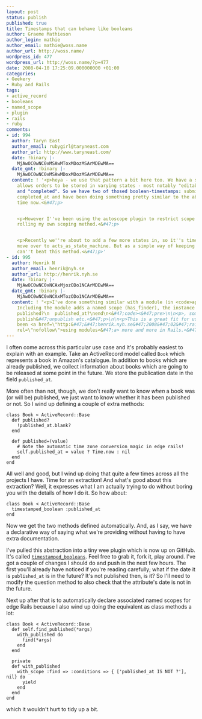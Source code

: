 ```yaml
---
layout: post
status: publish
published: true
title: Timestamps that can behave like booleans
author: Graeme Mathieson
author_login: mathie
author_email: mathie@woss.name
author_url: http://woss.name/
wordpress_id: 477
wordpress_url: http://woss.name/?p=477
date: 2008-04-10 17:25:09.000000000 +01:00
categories:
- Geekery
- Ruby and Rails
tags:
- active_record
- booleans
- named_scope
- plugin
- rails
- ruby
comments:
- id: 994
  author: Taryn East
  author_email: rubygirl@taryneast.com
  author_url: http://www.taryneast.com/
  date: !binary |-
    MjAwOC0wNC0xMSAwMToxMDozMSArMDEwMA==
  date_gmt: !binary |-
    MjAwOC0wNC0xMSAwMDoxMDozMSArMDEwMA==
  content: ! '<p>heya - we use that pattern a bit here too. We have a system that
    allows orders to be stored in varying states - most notably "editable", "submitted"
    and "completed". So we have two of thosed boolean-timestamps: submitted_at and
    completed_at and have been doing something pretty similar to the above for some
    time now.<&#47;p>


    <p>However I''ve been using the autoscope plugin to restrict scope rather than
    rolling my own scoping method.<&#47;p>


    <p>Recently we''re about to add a few more states in, so it''s time for us to
    move over to acts_as_state_machine. But as a simple way of keeping state - you
    can''t beat this method.<&#47;p>'
- id: 995
  author: Henrik N
  author_email: henrik@nyh.se
  author_url: http://henrik.nyh.se
  date: !binary |-
    MjAwOC0wNC0xNCAxMjozODo1NCArMDEwMA==
  date_gmt: !binary |-
    MjAwOC0wNC0xNCAxMTozODo1NCArMDEwMA==
  content: ! "<p>I've done something similar with a module (in <code>app&#47;models&#47;shared&#47;publishable_model.rb<&#47;code>).
    Including the module adds a named scope (has_finder), the instance method<&#47;p>\n\n<pre><code>\ndef
    published?\n  published_at?\nend\n<&#47;code><&#47;pre>\n\n<p>, some methods to
    publish&#47;unpublish etc.<&#47;p>\n\n<p>This is a great fit for us.<&#47;p>\n\n<p>I've
    been <a href=\"http:&#47;&#47;henrik.nyh.se&#47;2008&#47;02&#47;rails-model-extensions\"
    rel=\"nofollow\">using modules<&#47;a> more and more in Rails.<&#47;p>"
---
```

I often come across this particular use case and it's probably easiest to
explain with an example. Take an ActiveRecord model called `Book` which
represents a book in Amazon's catalogue. In addition to books which are
already published, we collect information about books which are going to be
released at some point in the future. We store the publication date in the
field `published_at`.

More often than not, though, we don't really want to know *when* a book was
(or will be) published, we just want to know whether it has been published or
not.  So I wind up defining a couple of extra methods:

    class Book < ActiveRecord::Base
      def published?
        !published_at.blank?
      end

      def published=(value)
        # Note the automatic time zone conversion magic in edge rails!
        self.published_at = value ? Time.now : nil
      end
    end

All well and good, but I wind up doing that quite a few times across all the
projects I have. Time for an extraction! And what's good about this
extraction? Well, it expresses what I am actually trying to do without boring
you with the details of how I do it.  So how about:

    class Book < ActiveRecord::Base
      timestamped_boolean :published_at
    end

Now we get the two methods defined automatically. And, as I say, we have a
declarative way of saying what we're providing without having to have extra
documentation.

I've pulled this abstraction into a tiny wee plugin which is now up on GitHub.
It's called
[`timestamped_booleans`](http:&#47;&#47;github.com&#47;rubaidh&#47;timestamped_booleans). Feel
free to grab it, fork it, play around. I've got a couple of changes I should
do and push in the next few hours. The first you'll already have noticed if
you're reading carefully; what if the date it is `published_at` is in the
future? It's not published then, is it? So I'll need to modify the question
method to also check that the attribute's date is not in the future.

Next up after that is to automatically declare associated named scopes for
edge Rails because I also wind up doing the equivalent as class methods a lot:

    class Book < ActiveRecord::Base
      def self.find_published(*args)
        with_published do
          find(*args)
        end
      end

      private
      def with_published
        with_scope :find => :conditions => { ['published_at IS NOT ?'], nil} do
          yield
        end
      end
    end

which it wouldn't hurt to tidy up a bit.
